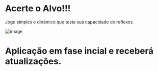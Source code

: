 # Acerte o Alvo!!!
Jogo simples e dinâmico que testa sua capacidade de reflexos.

![image](https://user-images.githubusercontent.com/111613765/188727461-a4d7f8ef-bb22-40fd-8355-fef03c73df4f.png)

# Aplicação em fase incial e receberá atualizações.
